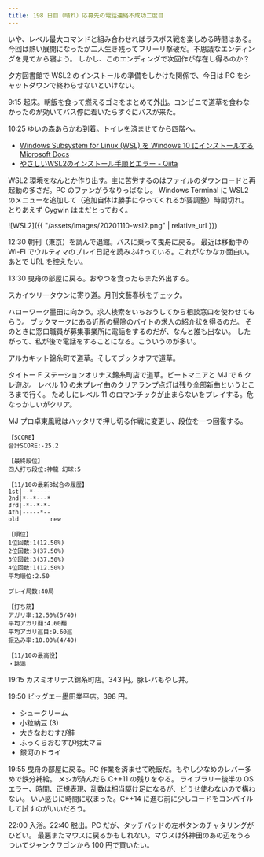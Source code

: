 ```yaml
---
title: 198 日目（晴れ）応募先の電話連絡不成功二度目
---
```


いや、レベル最大コマンドと組み合わせればラスボス戦を楽しめる時間はある。
今回は熱い展開になったが二人生き残ってフリーリ撃破だ。不思議なエンディングを見てから寝よう。
しかし、このエンディングで次回作が存在し得るのか？

夕方図書館で WSL2 のインストールの準備をしかけた関係で、今日は PC をシャットダウンで終わらせないといけない。

9:15 起床。朝飯を食って燃えるゴミをまとめて外出。コンビニで道草を食わなかったのが効いてバス停に着いたらすぐにバスが来た。

10:25 ゆいの森あらかわ到着。トイレを済ませてから四階へ。

* [Windows Subsystem for Linux (WSL) を Windows 10 にインストールする Microsoft Docs](https://docs.microsoft.com/ja-jp/windows/wsl/install-win10)
* [やさしいWSL2のインストール手順とエラー - Qiita](https://qiita.com/kekenonono/items/14b725ce3d00cd5281ec#wsl_update_x64msi%E5%AE%9F%E8%A1%8C%E6%99%82%E3%81%AE%E3%82%A8%E3%83%A9%E3%83%BC)

WSL2 環境をなんとか作り出す。主に苦労するのはファイルのダウンロードと再起動の多さだ。PC のファンがうなりっぱなし。
Windows Terminal に WSL2 のメニューを追加して（追加自体は勝手にやってくれるが要調整）時間切れ。
とりあえず Cygwin はまだとっておく。

![WSL2]({{ "/assets/images/20201110-wsl2.png" | relative_url }})

12:30 朝刊（東京）を読んで退館。バスに乗って曳舟に戻る。
最近は移動中の Wi-Fi でウルティマのプレイ日記を読みふけっている。これがなかなか面白い。
あとで URL を控えたい。

13:30 曳舟の部屋に戻る。おやつを食ったらまた外出する。

スカイツリータウンに寄り道。月刊文藝春秋をチェック。

ハローワーク墨田に向かう。求人検索をいちおうしてから相談窓口を使わせてもらう。
ブックマークにある近所の掃除のバイトの求人の紹介状を得るのだ。
そのときに窓口職員が募集事業所に電話をするのだが、なんと誰も出ない。
したがって、私が後で電話をすることになる。こういうのが多い。

アルカキット錦糸町で道草。そしてブックオフで道草。

タイトー F ステーションオリナス錦糸町店で道草。ビートマニアと MJ で 6 クレ遊ぶ。
レベル 10 の未プレイ曲のクリアランプ点灯は残り全部新曲というところまで行く。
ためしにレベル 11 のロマンチックが止まらないをプレイする。危なっかしいがクリア。

MJ プロ卓東風戦はハッタリで押し切る作戦に変更し、段位を一つ回復する。

```text
【SCORE】
合計SCORE:-25.2

【最終段位】
四人打ち段位:神龍 幻球:5

【11/10の最新8試合の履歴】
1st|--*-----
2nd|*--*---*
3rd|-*--*-*-
4th|-----*--
old         new

【順位】
1位回数:1(12.50%)
2位回数:3(37.50%)
3位回数:3(37.50%)
4位回数:1(12.50%)
平均順位:2.50

プレイ局数:40局

【打ち筋】
アガリ率:12.50%(5/40)
平均アガリ翻:4.60翻
平均アガリ巡目:9.60巡
振込み率:10.00%(4/40)

【11/10の最高役】
・跳満
```

19:15 カスミオリナス錦糸町店。343 円。豚レバもやし丼。

19:50 ビッグエー墨田業平店。398 円。

* シュークリーム
* 小粒納豆 (3)
* 大きなおむすび鮭
* ふっくらおむすび明太マヨ
* 銀河のドライ

19:55 曳舟の部屋に戻る。PC 作業を済ませて晩飯だ。もやし少なめのレバー多めで鉄分補給。
メシが済んだら C++11 の残りをやる。
ライブラリー後半の OS エラー、時間、正規表現、乱数は相当駆け足になるが、どうせ使わないので構わない。
いい感じに時間に収まった。C++14 に進む前に少しコードをコンパイルして試すのがいいだろう。

22:00 入浴。22:40 脱出。PC だが、タッチパッドの左ボタンのチャタリングがひどい。
最悪またマウスに戻るかもしれない。マウスは外神田のあの辺をうろついてジャンクワゴンから 100 円で買いたい。
